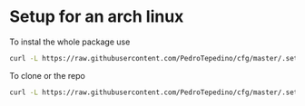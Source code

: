 # Setup for an arch linux 

To instal the whole package use 

```bash
curl -L https://raw.githubusercontent.com/PedroTepedino/cfg/master/.setup/setup.sh | sh 
```

To clone or the repo 

```bash
curl -L https://raw.githubusercontent.com/PedroTepedino/cfg/master/.setup/cfg.sh | sh 
```
